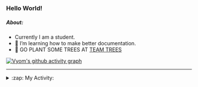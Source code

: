 ### Hello World!

##### About:
- Currently I am a student.
- 🌱 I’m learning how to make better documentation.
- 🌱 GO PLANT SOME TREES AT [TEAM TREES](https://teamtrees.org/)

[![Vyom's github activity graph](https://activity-graph.herokuapp.com/graph?username=Vyvy-vi)](https://github.com/ashutosh00710/github-readme-activity-graph)

---
<details>
  <summary>:zap: My Activity:</summary>
  
<!--START_SECTION:waka-->
![Code Time](http://img.shields.io/badge/Code%20Time-891%20hrs%2023%20mins-blue)

**I'm a Night 🦉** 

```text
🌞 Morning    95 commits     ███░░░░░░░░░░░░░░░░░░░░░░   11.7% 
🌆 Daytime    219 commits    ██████░░░░░░░░░░░░░░░░░░░   26.97% 
🌃 Evening    272 commits    ████████░░░░░░░░░░░░░░░░░   33.5% 
🌙 Night      226 commits    ███████░░░░░░░░░░░░░░░░░░   27.83%

```
📅 **I'm Most Productive on Sunday** 

```text
Monday       124 commits    ███░░░░░░░░░░░░░░░░░░░░░░   15.27% 
Tuesday      125 commits    ███░░░░░░░░░░░░░░░░░░░░░░   15.39% 
Wednesday    108 commits    ███░░░░░░░░░░░░░░░░░░░░░░   13.3% 
Thursday     113 commits    ███░░░░░░░░░░░░░░░░░░░░░░   13.92% 
Friday       106 commits    ███░░░░░░░░░░░░░░░░░░░░░░   13.05% 
Saturday     79 commits     ██░░░░░░░░░░░░░░░░░░░░░░░   9.73% 
Sunday       157 commits    ████░░░░░░░░░░░░░░░░░░░░░   19.33%

```


📊 **This Week I Spent My Time On** 

```text
🔥 Editors: 
VS Code                  5 hrs 25 mins       █████████████████████████   100.0%

🐱‍💻 Projects: 
TEA-onboarding-bot       2 hrs 45 mins       ████████████░░░░░░░░░░░░░   50.83% 
CSF                      2 hrs 36 mins       ████████████░░░░░░░░░░░░░   48.28% 
praise                   2 mins              ░░░░░░░░░░░░░░░░░░░░░░░░░   0.89%

```


 Last Updated on 30/09/2022 08:08:33 UTC
<!--END_SECTION:waka-->
</details>
